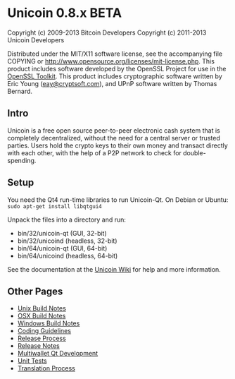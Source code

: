 Unicoin 0.8.x BETA
====================

Copyright (c) 2009-2013 Bitcoin Developers
Copyright (c) 2011-2013 Unicoin Developers

Distributed under the MIT/X11 software license, see the accompanying
file COPYING or http://www.opensource.org/licenses/mit-license.php.
This product includes software developed by the OpenSSL Project for use in the [OpenSSL Toolkit](http://www.openssl.org/). This product includes
cryptographic software written by Eric Young ([eay@cryptsoft.com](mailto:eay@cryptsoft.com)), and UPnP software written by Thomas Bernard.


Intro
---------------------
Unicoin is a free open source peer-to-peer electronic cash system that is
completely decentralized, without the need for a central server or trusted
parties.  Users hold the crypto keys to their own money and transact directly
with each other, with the help of a P2P network to check for double-spending.


Setup
---------------------
You need the Qt4 run-time libraries to run Unicoin-Qt. On Debian or Ubuntu:
	`sudo apt-get install libqtgui4`

Unpack the files into a directory and run:

- bin/32/unicoin-qt (GUI, 32-bit)
- bin/32/unicoind (headless, 32-bit)
- bin/64/unicoin-qt (GUI, 64-bit)
- bin/64/unicoind (headless, 64-bit)

See the documentation at the [Unicoin Wiki](http://unicoin.info)
for help and more information.


Other Pages
---------------------
- [Unix Build Notes](build-unix.md)
- [OSX Build Notes](build-osx.md)
- [Windows Build Notes](build-msw.md)
- [Coding Guidelines](coding.md)
- [Release Process](release-process.md)
- [Release Notes](release-notes.md)
- [Multiwallet Qt Development](multiwallet-qt.md)
- [Unit Tests](unit-tests.md)
- [Translation Process](translation_process.md)
